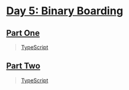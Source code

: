 # [Day 5: Binary Boarding](https://adventofcode.com/2020/day/5)

## [Part One](https://adventofcode.com/2020/day/5#part1)

> [TypeScript](/solutions/typescript/2020/05/src/p1.ts)

## [Part Two](https://adventofcode.com/2020/day/5#part2)

> [TypeScript](/solutions/typescript/2020/05/src/p2.ts)
